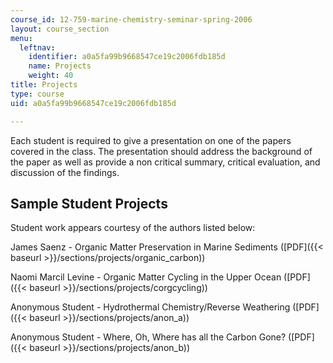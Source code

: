 ```yaml
---
course_id: 12-759-marine-chemistry-seminar-spring-2006
layout: course_section
menu:
  leftnav:
    identifier: a0a5fa99b9668547ce19c2006fdb185d
    name: Projects
    weight: 40
title: Projects
type: course
uid: a0a5fa99b9668547ce19c2006fdb185d

---
```


Each student is required to give a presentation on one of the papers covered in the class. The presentation should address the background of the paper as well as provide a non critical summary, critical evaluation, and discussion of the findings.

Sample Student Projects
-----------------------

Student work appears courtesy of the authors listed below:

James Saenz - Organic Matter Preservation in Marine Sediments ([PDF]({{< baseurl >}}/sections/projects/organic_carbon))

Naomi Marcil Levine - Organic Matter Cycling in the Upper Ocean ([PDF]({{< baseurl >}}/sections/projects/corgcycling))

Anonymous Student - Hydrothermal Chemistry/Reverse Weathering ([PDF]({{< baseurl >}}/sections/projects/anon_a))

Anonymous Student - Where, Oh, Where has all the Carbon Gone? ([PDF]({{< baseurl >}}/sections/projects/anon_b))